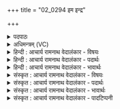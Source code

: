 +++
title = "02_0294 इम इन्द्र"

+++
<details><summary>पदपाठः</summary>

इ꣣मे꣢। इ꣣न्द्र। म꣡दा꣢꣯य। ते꣣। सो꣡माः꣢꣯। चि꣣कित्रे। उक्थि꣡नः꣢। म꣡धोः꣢꣯। प꣣पानः꣢। उ꣡प꣢꣯। नः꣣। गि꣡रः꣢꣯। शृ꣣णु। रा꣡स्व꣢꣯। स्तो꣣त्रा꣡य꣢। गि꣣र्वणः। गिः। वनः। २९४।
</details>

<details><summary>अधिमन्त्रम् (VC)</summary>

- इन्द्रः
- वामदेवो गौतमः
- बृहती
- मध्यमः
- ऐन्द्रं काण्डम्
</details>

<details><summary>हिन्दी : आचार्य रामनाथ वेदालंकार - विषयः</summary>

अगले मन्त्र में इन्द्र से प्रार्थना की गयी है।
</details>

<details><summary>हिन्दी : आचार्य रामनाथ वेदालंकार - पदार्थः</summary>

पदार्थान्वयभाषाः -  (इमे) ये (उक्थिनः) स्तोत्रयुक्त (सोमाः) हमारे श्रद्धारस, हे (इन्द्र) परमेश्वर ! (ते) आपकी (मदाय) तृप्ति के लिए (चिकित्रे) जाने गये हैं, सर्वविदित हैं। हमारे (मधोः) मधुर श्रद्धारस का (पपानः) पान करते हुए (नः) हमारी (गिरः) प्रार्थना-वाणियों को (उप शृणु) समीपता से सुनिए। हे (गिर्वणः) वाणियों द्वारा सेवन करने अथवा याचना करने योग्य परमात्मन् ! आप (स्तोत्राय) मुझ स्तुतिकर्ता को (रास्व) अभीष्ट फल प्रदान कीजिए ॥ अतिथि के पक्ष में भी अर्थयोजना कर लेनी चाहिए। उस पक्ष में ‘उक्थिनः सोमाः’ से प्रशंसित सोमादि ओषधियों के रस अभिप्रेत हैं। उनसे सत्कृत होकर वह गृहस्थों की प्रार्थना को सुनकर उन्हें अभीष्ट उपदेश आदि प्रदान करे ॥२॥
</details>

<details><summary>हिन्दी : आचार्य रामनाथ वेदालंकार - भावार्थः</summary>

भावार्थभाषाः -  परमेश्वर और अतिथि हमारी प्रार्थना को सुनकर अभीष्ट फल हमें प्रदान करें ॥२॥
</details>

<details><summary>संस्कृत : आचार्य रामनाथ वेदालंकार - विषयः</summary>

अथेन्द्रं प्रार्थयते।
</details>

<details><summary>संस्कृत : आचार्य रामनाथ वेदालंकार - पदार्थः</summary>

पदार्थान्वयभाषाः -  (इमे) एते परिदृश्यमानाः (उक्थिनः) उक्थवन्तः स्तोत्रयुक्ताः (सोमाः) अस्माकं श्रद्धारसाः, हे (इन्द्र) परमेश्वर ! (ते) तव (मदाय) तृप्त्यर्थम् (चिकित्रे) चिकितिरे, सर्वैः ज्ञायन्ते, सर्वविदिताः सन्तीत्यर्थः। कित ज्ञाने, लिटि ‘इरयो रे। अ० ६।४।७६’ अनेन इरे इत्यस्य रेभावः। (मधोः) मधुरस्य श्रद्धारसस्य (पपानः) पानं कुर्वन्। पा पाने धातोः, लिटः कानच्। (नः) अस्माकम् (गिरः) प्रार्थनावाचः (उप शृणु) सामीप्येन आकर्णय। हे (गिर्वणः१) गीर्भिः सेवनीय याचनीय वा देव ! वन संभक्तौ, (वनु) याचने। गिर्वणा देवो भवति, गीर्भिरेनं वनयन्ति। निरु० ६।१५। त्वम् (स्तोत्राय२) स्तुतिकर्त्रे मह्यम्। अत्र ष्टुञ् स्तुतौ धातोः ‘दाम्नीशसयुयुजस्तु०। अ० ३।३।१८२’ इति करणे विहितः ष्ट्रन् प्रत्ययः कर्तरि ज्ञातव्यः। (रास्व) अभिलषितं फलं प्रदेहि। रा दाने, आत्मनेपदं छान्दसम् ॥ अतिथिपक्षेऽपि योज्यम्। तत्र उक्थिनः प्रशंसिताः सोमाः सोमाद्योषधीनां रसाः, तैः सत्कृतः स गृहस्थानां प्रार्थनां श्रुत्वाऽभीष्टमुपदेशादिकं प्रयच्छेदिति दिक् ॥२॥
</details>

<details><summary>संस्कृत : आचार्य रामनाथ वेदालंकार - भावार्थः</summary>

भावार्थभाषाः -  परमेश्वरोऽतिथिश्चाऽस्माकं प्रार्थनामुपश्रुत्याभीष्टं फलं नः प्रयच्छेताम् ॥२॥
</details>

<details><summary>संस्कृत : आचार्य रामनाथ वेदालंकार - पादटिप्पनी</summary>

टिप्पणी:   १. द्रष्टव्यम्—१६५ संख्यकमन्त्रस्य भाष्यम्। २. स्तोत्राय स्तोत्रे—इति वि०, भ०। स्तोत्राय स्तोत्रकर्त्रे मह्यम्—इति सा०।
</details>